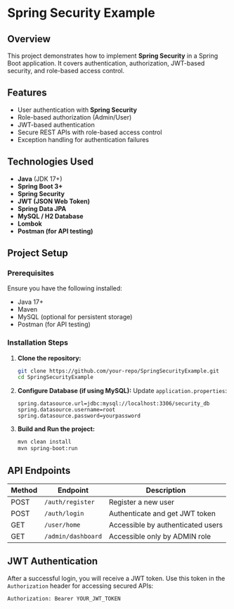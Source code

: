 # Spring Security Example

## Overview
This project demonstrates how to implement **Spring Security** in a Spring Boot application. It covers authentication, authorization, JWT-based security, and role-based access control.

## Features
- User authentication with **Spring Security**
- Role-based authorization (Admin/User)
- JWT-based authentication
- Secure REST APIs with role-based access control
- Exception handling for authentication failures

## Technologies Used
- **Java** (JDK 17+)
- **Spring Boot 3+**
- **Spring Security**
- **JWT (JSON Web Token)**
- **Spring Data JPA**
- **MySQL / H2 Database**
- **Lombok**
- **Postman (for API testing)**

## Project Setup
### Prerequisites
Ensure you have the following installed:
- Java 17+
- Maven
- MySQL (optional for persistent storage)
- Postman (for API testing)

### Installation Steps
1. **Clone the repository:**
   ```sh
   git clone https://github.com/your-repo/SpringSecurityExample.git
   cd SpringSecurityExample
   ```
2. **Configure Database (if using MySQL):**
   Update `application.properties`:
   ```properties
   spring.datasource.url=jdbc:mysql://localhost:3306/security_db
   spring.datasource.username=root
   spring.datasource.password=yourpassword
   ```
3. **Build and Run the project:**
   ```sh
   mvn clean install
   mvn spring-boot:run
   ```

## API Endpoints
| Method | Endpoint | Description |
|--------|---------|-------------|
| POST | `/auth/register` | Register a new user |
| POST | `/auth/login` | Authenticate and get JWT token |
| GET | `/user/home` | Accessible by authenticated users |
| GET | `/admin/dashboard` | Accessible only by ADMIN role |

## JWT Authentication
After a successful login, you will receive a JWT token. Use this token in the `Authorization` header for accessing secured APIs:
```
Authorization: Bearer YOUR_JWT_TOKEN
```
